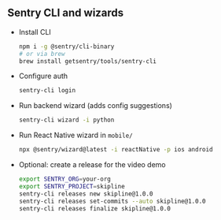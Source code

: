 ## Sentry CLI and wizards

- Install CLI
  ```bash
  npm i -g @sentry/cli-binary
  # or via brew
  brew install getsentry/tools/sentry-cli
  ```

- Configure auth
  ```bash
  sentry-cli login
  ```

- Run backend wizard (adds config suggestions)
  ```bash
  sentry-cli wizard -i python
  ```

- Run React Native wizard in `mobile/`
  ```bash
  npx @sentry/wizard@latest -i reactNative -p ios android
  ```

- Optional: create a release for the video demo
  ```bash
  export SENTRY_ORG=your-org
  export SENTRY_PROJECT=skipline
  sentry-cli releases new skipline@1.0.0
  sentry-cli releases set-commits --auto skipline@1.0.0
  sentry-cli releases finalize skipline@1.0.0
  ```
